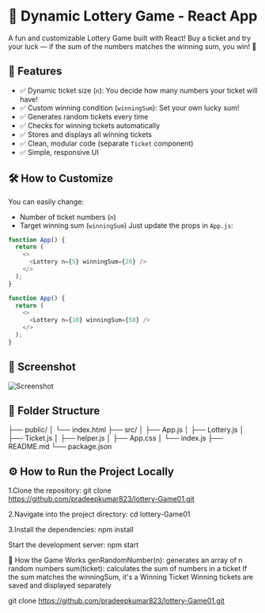 # 🎲 Dynamic Lottery Game - React App
A fun and customizable Lottery Game built with React! Buy a ticket and try your luck — if the sum of the numbers matches the winning sum, you win! 🎉

## 🚀 Features
- ✅ Dynamic ticket size (`n`): You decide how many numbers your ticket will have!
- ✅ Custom winning condition (`winningSum`): Set your own lucky sum!
- ✅ Generates random tickets every time
- ✅ Checks for winning tickets automatically
- ✅ Stores and displays all winning tickets
- ✅ Clean, modular code (separate `Ticket` component)
- ✅ Simple, responsive UI

## 🛠️ How to Customize
You can easily change:
- Number of ticket numbers (`n`)
- Target winning sum (`winningSum`)
Just update the props in `App.js`:

```javascript
function App() {
  return (
    <>
      <Lottery n={5} winningSum={20} />
    </>
  );
}

function App() {
  return (
    <>
      <Lottery n={10} winningSum={50} />
    </>
  );
}
```
## 📸 Screenshot

![Screenshot](src/assets) <!-- Add an actual screenshot image in the root folder with the name "screenshot.png" -->

## 📂 Folder Structure
├── public/
│   └── index.html
├── src/
│   ├── App.js
│   ├── Lottery.js
│   ├── Ticket.js
│   ├── helper.js
│   ├── App.css
│   └── index.js
├── README.md
└── package.json

## ⚙️ How to Run the Project Locally
1.Clone the repository:
git clone https://github.com/pradeepkumar823/lottery-Game01.git

2.Navigate into the project directory:
cd lottery-Game01

3.Install the dependencies:
npm install

Start the development server:
npm start

📖 How the Game Works
genRandomNumber(n): generates an array of n random numbers
sum(ticket): calculates the sum of numbers in a ticket
If the sum matches the winningSum, it's a Winning Ticket
Winning tickets are saved and displayed separately



git clone https://github.com/pradeepkumar823/lottery-Game01.git
